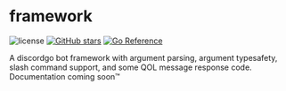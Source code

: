 # framework
![license](https://img.shields.io/github/license/qpixel/framework)
[![GitHub stars](https://img.shields.io/github/stars/qpixel/framework)](https://github.com/qpixel/framework/stargazers)
[![Go Reference](https://pkg.go.dev/badge/github.com/qpixel/framework.svg)](https://pkg.go.dev/github.com/qpixel/framework)

A discordgo bot framework with argument parsing, argument typesafety, slash command support, and some QOL message response code. Documentation coming soon:tm:
